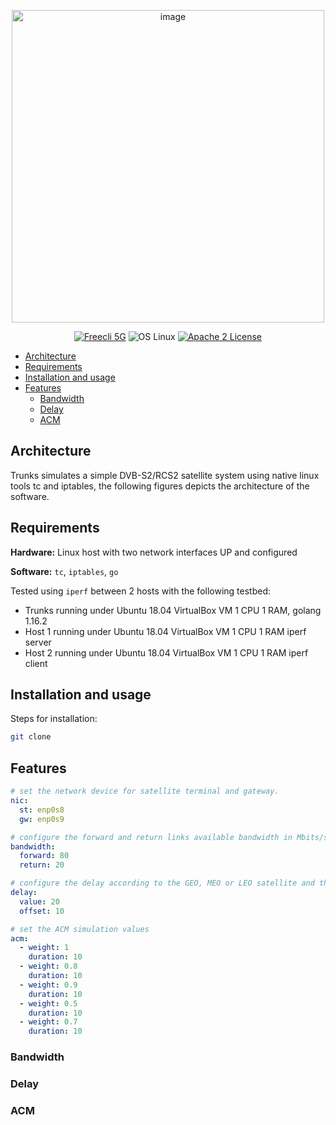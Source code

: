 <p align="center">
<img width="500" alt="image" src="https://user-images.githubusercontent.com/41422704/111051142-37e67680-8451-11eb-9e1b-c3cdee7e0064.png">
</p>

<p align="center">
<a href="https://github.com/shynuu/trunks/releases"><img src="https://img.shields.io/badge/Release-v1.0-blue?logo=go" alt="Freecli 5G"/></a>
<img src="https://img.shields.io/badge/OS-Linux-g" alt="OS Linux"/>
<a href="https://github.com/shynuu/trunks/blob/master/LICENSE"><img src="https://img.shields.io/badge/license-MIT-lightgrey" alt="Apache 2 License"/></a>
</p>

- [Architecture](#architecture)
- [Requirements](#requirements)
- [Installation and usage](#installation-and-usage)
- [Features](#features)
  - [Bandwidth](#bandwidth)
  - [Delay](#delay)
  - [ACM](#acm)

## Architecture

Trunks simulates a simple DVB-S2/RCS2 satellite system using native linux tools tc and iptables, the following figures depicts the architecture of the software.

## Requirements

**Hardware:** Linux host with two network interfaces UP and configured

**Software:** `tc`, `iptables`, `go`

Tested using `iperf` between 2 hosts with the following testbed:

- Trunks running under Ubuntu 18.04 VirtualBox VM 1 CPU 1 RAM, golang 1.16.2
- Host 1 running under Ubuntu 18.04 VirtualBox VM 1 CPU 1 RAM iperf server
- Host 2 running under Ubuntu 18.04 VirtualBox VM 1 CPU 1 RAM iperf client

## Installation and usage

Steps for installation:

```bash
git clone 
```


## Features

```yaml
# set the network device for satellite terminal and gateway.
nic:
  st: enp0s8
  gw: enp0s9

# configure the forward and return links available bandwidth in Mbits/s
bandwidth:
  forward: 80
  return: 20

# configure the delay according to the GEO, MEO or LEO satellite and the offset, real delay = delay + or - offset
delay:
  value: 20
  offset: 10

# set the ACM simulation values
acm:
  - weight: 1
    duration: 10
  - weight: 0.8
    duration: 10
  - weight: 0.9
    duration: 10
  - weight: 0.5
    duration: 10
  - weight: 0.7
    duration: 10
```

### Bandwidth

### Delay

### ACM